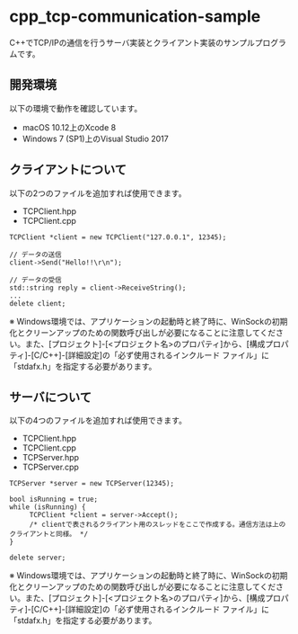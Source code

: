 # cpp_tcp-communication-sample

C++でTCP/IPの通信を行うサーバ実装とクライアント実装のサンプルプログラムです。


## 開発環境
以下の環境で動作を確認しています。
- macOS 10.12上のXcode 8
- Windows 7 (SP1)上のVisual Studio 2017

## クライアントについて
以下の2つのファイルを追加すれば使用できます。
- TCPClient.hpp
- TCPClient.cpp

```
TCPClient *client = new TCPClient("127.0.0.1", 12345);

// データの送信
client->Send("Hello!!\r\n");

// データの受信
std::string reply = client->ReceiveString();
...        
delete client;
```

※ Windows環境では、アプリケーションの起動時と終了時に、WinSockの初期化とクリーンアップのための関数呼び出しが必要になることに注意してください。また、[プロジェクト]-[<プロジェクト名>のプロパティ]から、[構成プロパティ]-[C/C++]-[詳細設定]の「必ず使用されるインクルード ファイル」に「stdafx.h」を指定する必要があります。

## サーバについて
以下の4つのファイルを追加すれば使用できます。
- TCPClient.hpp
- TCPClient.cpp
- TCPServer.hpp
- TCPServer.cpp

```
TCPServer *server = new TCPServer(12345);
        
bool isRunning = true;
while (isRunning) {
     TCPClient *client = server->Accept();
     /* clientで表されるクライアント用のスレッドをここで作成する。通信方法は上のクライアントと同様。 */
}

delete server;
```

※ Windows環境では、アプリケーションの起動時と終了時に、WinSockの初期化とクリーンアップのための関数呼び出しが必要になることに注意してください。また、[プロジェクト]-[<プロジェクト名>のプロパティ]から、[構成プロパティ]-[C/C++]-[詳細設定]の「必ず使用されるインクルード ファイル」に「stdafx.h」を指定する必要があります。
